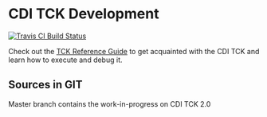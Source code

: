 CDI TCK Development
===================

[![Travis CI Build Status](https://img.shields.io/travis/cdi-spec/cdi-tck/2.0.svg)](https://travis-ci.org/cdi-spec/cdi-tck)

Check out the [TCK Reference Guide](http://docs.jboss.org/cdi/tck/reference/latest/en-US/html/) to get acquainted with the CDI TCK and learn how to execute and debug it.

Sources in GIT
--------------

Master branch contains the work-in-progress on CDI TCK 2.0
